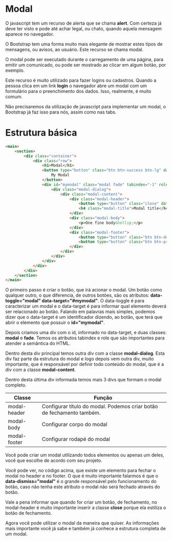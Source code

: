 # Modal

O javascript tem um recurso de alerta que se chama **alert**. Com certeza já deve ter visto e pode até achar legal, ou chato, quando aquela mensagem aparece no navegador.

O Bootstrap tem uma forma muito mais elegante de mostrar estes tipos de mensagens, ou avisos, ao usuário. Este recurso se chama modal.

O modal pode ser executado durante o carregamento de uma página, para emitir um comunicado, ou pode ser mostrado ao clicar em algum botão, por exemplo.

Este recurso é muito utilizado para fazer logins ou cadastros. Quando a pessoa clica em um link **login** o navegador abre um modal com um formulário para o preenchimento dos dados. Isso, realmente, é muito comum.

Não precisaremos da utilização de javascript para implementar um modal, o Bootstrap já faz isso para nós, assim como nas tabs.

# Estrutura básica

```html
<main>
    <section>
        <div class="container">
            <div class="row">
                <h1>Modal</h1>
                <button type="button" class="btn btn-success btn-lg" data-toggle="modal" data-target="#mymodal">
                    My Modal
                </button>
                <div id="mymodal" class="modal fade" tabindex="-1" role="dialog">
                    <div class="modal-dialog">
                        <div class="modal-content">
                            <div class="modal-header">
                                <button type="button" class="close" data-dismiss="modal" aria-label="Close"><span aria-hidden="true">&times;</span></button>
                                <h4 class="modal-title">Modal title</h4>
                            </div>
                            <div class="modal-body">
                                <p>One fine body&hellip;</p>
                            </div>
                            <div class="modal-footer">
                                <button type="button" class="btn btn-default" data-dismiss="modal">Close</button>
                                <button type="button" class="btn btn-primary">Save changes</button>
                            </div>
                        </div>
                    </div>
                </div>
            </div>
        </div>
    </section>
</main>
```

O primeiro passo é criar o botão, que irá acionar o modal. Um botão como qualquer outro, o que diferencia, de outros botões, são os atributos: **data-toggle="modal" data-target="#mymodal"**. O data-toggle é para caracterizar um modal e o data-target é para informar qual elemento deverá ser relacionado ao botão. Falando em palavras mais simples, podemos dizer que o data-target é um identificador dizendo, ao botão, que terá que abrir o elemento que possuir o **id="mymodal"**.

Depois criamos uma div com o id, informado no data-target, e duas classes: **modal** e **fade**. Temos os atributos tabindex e role que são importantes para atender a semântica do HTML.

Dentro desta div principal temos outra div com a classe **modal-dialog**. Esta div faz parte da estrutura do modal e logo depois vem outra div, muito importante, que é responsável por definir todo conteúdo do modal, que é a div com a classe **modal-content**.

Dentro desta última div informada temos mais 3 divs que formam o modal completo.

Classe | Função
--------- | ----------
modal-header | Configurar título do modal. Podemos criar botão de fechamento também.
modal-body | Configurar corpo do modal
modal-footer | Configurar rodapé do modal

Você pode criar um modal utilizando todos elementos ou apenas um deles, você que escolhe de acordo com seu projeto.

Você pode ver, no código acima, que existe um elemento para fechar o modal no header e no footer. O que é muito importante falarmos é que o **data-dismiss="modal"** é o grande responsável pelo funcionamento do botão, caso não tenha este atributo o modal não será fechado através do botão.

Vale a pena informar que quando for criar um botão, de fechamento, no modal-header é muito importante inserir a classe **close** porque ela estiliza o botão de fechamento.

Agora você pode utilizar o modal da maneira que quiser. As informações mais importante você já sabe e também já conhece a estrutura completa de um modal.